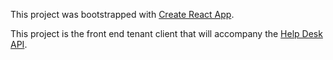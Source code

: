 This project was bootstrapped with [Create React App](https://github.com/facebook/create-react-app).

This project is the front end tenant client that will accompany the [Help Desk API](https://github.com/SagarBharadia/Help-Desk-Api).
